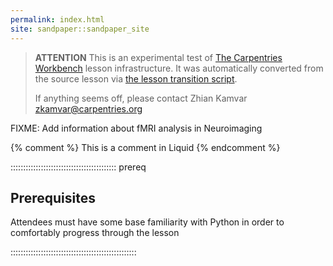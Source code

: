 ```yaml
---
permalink: index.html
site: sandpaper::sandpaper_site
---
```


> **ATTENTION** This is an experimental test of [The Carpentries Workbench](https://carpentries.github.io/workbench) lesson infrastructure.
> It was automatically converted from the source lesson via [the lesson transition script](https://github.com/carpentries/lesson-transition/).
> 
> If anything seems off, please contact Zhian Kamvar [zkamvar@carpentries.org](mailto:zkamvar@carpentries.org)

FIXME: Add information about fMRI analysis in Neuroimaging

<!-- this is an html comment -->

{% comment %} This is a comment in Liquid {% endcomment %}

::::::::::::::::::::::::::::::::::::::::::  prereq

## Prerequisites

Attendees must have some base familiarity with Python in order to comfortably progress through the lesson


::::::::::::::::::::::::::::::::::::::::::::::::::





